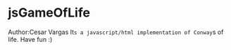 jsGameOfLife
============
Author:Cesar Vargas
It`s a javascript/html implementation of Conway`s of life. Have fun :)